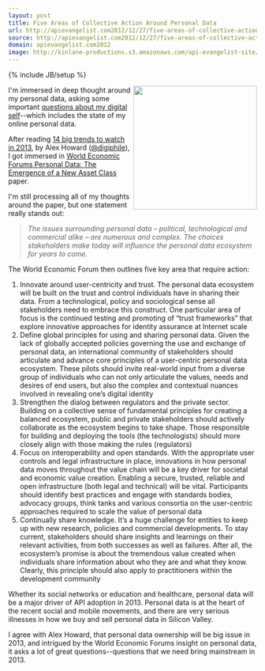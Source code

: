 ```yaml
---
layout: post
title: Five Areas of Collective Action Around Personal Data
url: http://apievangelist.com2012/12/27/five-areas-of-collective-action-around-personal-data/
source: http://apievangelist.com2012/12/27/five-areas-of-collective-action-around-personal-data/
domain: apievangelist.com2012
image: http://kinlane-productions.s3.amazonaws.com/api-evangelist-site/blog/world-economic-forum-personal-data-cover.png
---
```

{% include JB/setup %}<p>
     <a href="http://www3.weforum.org/docs/WEF_ITTC_PersonalDataNewAsset_Report_2011.pdf" target="_blank"><img src="https://s3.amazonaws.com/kinlane-productions/api-evangelist/world-economic-forum/world-economic-forum-personal-data-cover.png"  width="250" align="right" /></a>
</p>
<p>
     I'm immersed in deep thought around my personal data, asking some important <a href="http://personaldata.apievangelist.com/">questions about my digital self</a>--which includes the state of my online personal data.
</p>
<p>
     After reading <a href="http://radar.oreilly.com/2012/12/14-trends-for-2013.html">14 big trends to watch in 2013</a>, by Alex Howard (<a href="https://twitter.com/digiphile">@digiphile</a>), I got immersed in <a href="http://www3.weforum.org/docs/WEF_ITTC_PersonalDataNewAsset_Report_2011.pdf">World Economic Forums Personal Data: The Emergence of a New Asset Class</a> paper.
</p>
<p>
     I'm still processing all of my thoughts around the paper, but one statement really stands out:
</p>
<blockquote>
     <em>The issues surrounding personal data – political, technological and commercial alike – are numerous and complex. The choices stakeholders make today will influence the personal data ecosystem for years to come.</em>
</blockquote>
<p>
     The World Economic Forum then outlines five key area that require action:
</p>
<ol class="mainlist">
     <li>Innovate around user-centricity and trust. The personal data ecosystem will be built on the trust and control individuals have in sharing their data. From a technological, policy and sociological sense all stakeholders need to embrace this construct. One particular area of focus is the continued testing and promoting of “trust frameworks” that explore innovative approaches for identity assurance at Internet scale
     </li>
     <li>Define global principles for using and sharing personal data. Given the lack of globally accepted policies governing the use and exchange of personal data, an international community of stakeholders should articulate and advance core principles of a user-centric personal data ecosystem. These pilots should invite real-world input from a diverse group of individuals who can not only articulate the values, needs and desires of end users, but also the complex and contextual nuances involved in revealing one’s digital identity
     </li>
     <li>Strengthen the dialog between regulators and the private sector. Building on a collective sense of fundamental principles for creating a balanced ecosystem, public and private stakeholders should actively collaborate as the ecosystem begins to take shape. Those responsible for building and deploying the tools (the technologists) should more closely align with those making the rules (regulators)
     </li>
     <li>Focus on interoperability and open standards. With the appropriate user controls and legal infrastructure in place, innovations in how personal data moves throughout the value chain will be a key driver for societal and economic value creation. Enabling a secure, trusted, reliable and open infrastructure (both legal and technical) will be vital. Participants should identify best practices and engage with standards bodies, advocacy groups, think tanks and various consortia on the user-centric approaches required to scale the value of personal data
     </li>
     <li>Continually share knowledge. It’s a huge challenge for entities to keep up with new research, policies and commercial developments. To stay current, stakeholders should share insights and learnings on their relevant activities, from both successes as well as failures. After all, the ecosystem’s promise is about the tremendous value created when individuals share information about who they are and what they know. Clearly, this principle should also apply to practitioners within the development community
     </li>
</ol>
<p>
     Whether its social networks or education and healthcare, personal data will be a major driver of API adoption in 2013. Personal data is at the heart of the recent social and mobile movements, and there are very serious illnesses in how we buy and sell personal data in Silicon Valley.
</p>
<p>
     I agree with Alex Howard, that personal data ownership will be big issue in 2013, and intrigued by the World Economic Forums insight on personal data, it asks a lot of great questions--questions that we need bring mainstream in 2013.
</p>

